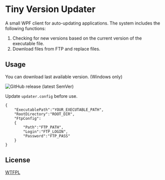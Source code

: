 # Tiny Version Updater

A small WPF client for auto-updating applications. The system includes the following functions:
1. Checking for new versions based on the current version of the executable file.
2. Download files from FTP and replace files. 

## Usage

You can download last available version. (Windows only)

![GitHub release (latest SemVer)](https://img.shields.io/github/v/release/h3xb0y/TinyVersionUpdater)

Update `updater.config` before use.

```
{
	"ExecutablePath":"YOUR_EXECUTABLE_PATH",
	"RootDirectory":"ROOT_DIR",
	"FtpConfig":
	{
		"Path":"FTP_PATH",
		"Login":"FTP_LOGIN",
		"Password":"FTP_PASS"
	}
}
```

## License

[WTFPL](LICENSE)
